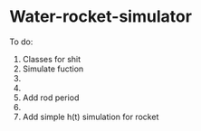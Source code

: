 # Water-rocket-simulator

To do:
1. Classes for shit
2. Simulate fuction 
3. 
4. 
5. Add rod period
6. 
7. Add simple h(t) simulation for rocket
